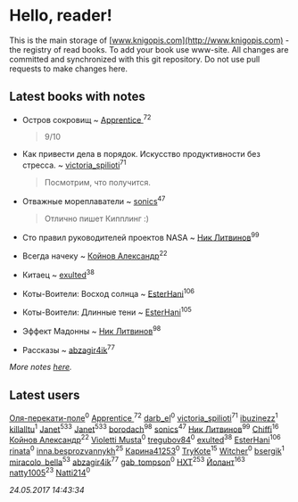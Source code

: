 # Hello, reader!
This is the main storage of [www.knigopis.com](http://www.knigopis.com) - the registry of read books.
To add your book use www-site. All changes are committed and synchronized with this git repository.
Do not use pull requests to make changes here.


## Latest books with notes
* Остров сокровищ ~ [Apprentice ](users/528/52821952-vkontakte)<sup>72</sup>
    > 9/10

* Как привести дела в порядок. Искусство продуктивности без стресса. ~ [victoria_spilioti](users/219/219259003-vkontakte)<sup>71</sup>
    > Посмотрим, что получится.

* Отважные мореплаватели ~ [sonics](users/588/5880221-vkontakte)<sup>47</sup>
    > Отлично пишет Кипплинг :)

* Сто правил руководителей проектов NASA ~ [Ник Литвинов](users/241/241974816-vkontakte)<sup>99</sup>

* Всегда начеку ~ [Койнов Александр](users/414/414040473-vkontakte)<sup>22</sup>

* Китаец ~ [exulted](users/100/100599204551896265722-google)<sup>38</sup>

* Коты-Воители: Восход солнца ~ [EsterHani](users/305/30558181-vkontakte)<sup>106</sup>

* Коты-Воители: Длинные тени ~ [EsterHani](users/305/30558181-vkontakte)<sup>105</sup>

* Эффект Мадонны ~ [Ник Литвинов](users/241/241974816-vkontakte)<sup>98</sup>

* Рассказы ~ [abzagir4ik](users/362/3621623-vkontakte)<sup>77</sup>


_More notes [here](latest_books_with_notes.md)._


## Latest users
[Оля-перекати-поле](users/108/10848515355906827860-mailru)<sup>0</sup> 
[Apprentice ](users/528/52821952-vkontakte)<sup>72</sup> 
[darb_el](users/184/184135339-vkontakte)<sup>0</sup> 
[victoria_spilioti](users/219/219259003-vkontakte)<sup>71</sup> 
[ibuzinezz](users/430/430126578-vkontakte)<sup>1</sup> 
[killalltu](users/118/1188128011316384-facebook)<sup>1</sup> 
[Janet](users/108/108113656204404967440-google)<sup>533</sup> 
[Janet](users/205/20565064-vkontakte)<sup>533</sup> 
[borodach](users/157/15706320-vkontakte)<sup>98</sup> 
[sonics](users/588/5880221-vkontakte)<sup>47</sup> 
[Ник Литвинов](users/241/241974816-vkontakte)<sup>99</sup> 
[Chiffi](users/105/105831994080785626680-google)<sup>16</sup> 
[Койнов Александр](users/414/414040473-vkontakte)<sup>22</sup> 
[Violetti Musta](users/429/429430862-vkontakte)<sup>0</sup> 
[tregubov84](users/421/421477925-vkontakte)<sup>0</sup> 
[exulted](users/100/100599204551896265722-google)<sup>38</sup> 
[EsterHani](users/305/30558181-vkontakte)<sup>106</sup> 
[rinata](users/109/109765015536169874317-google)<sup>0</sup> 
[inna.besprozvannykh](users/733/73323849-yandex)<sup>25</sup> 
[Карина41253](users/134/134130628-vkontakte)<sup>0</sup> 
[TryKote](users/145/145737651-vkontakte)<sup>15</sup> 
[Witcher](users/187/187698988-vkontakte)<sup>0</sup> 
[bsergik](users/108/108664297870274640182-google)<sup>1</sup> 
[miracolo_bella](users/180/180139283-vkontakte)<sup>53</sup> 
[abzagir4ik](users/362/3621623-vkontakte)<sup>77</sup> 
[gab_tompson](users/542/5425873-vkontakte)<sup>0</sup> 
[HXT](users/100/100002563462782-facebook)<sup>253</sup> 
[Йолант](users/104/104690883692185089260-google)<sup>163</sup> 
[natty1005](users/145/145607502-vkontakte)<sup>23</sup> 
[Natti214](users/143/14306658-vkontakte)<sup>0</sup> 


_24.05.2017 14:43:34_
